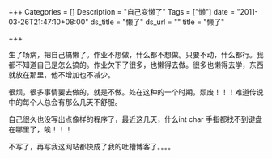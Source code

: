 +++
Categories = []
Description = "自己变懒了"
Tags = ["懒"]
date = "2011-03-26T21:47:10+08:00"
ds_title = "懒了"
ds_url = ""
title = "懒了"

+++
<p>生了场病，把自己搞懒了。作业不想做，什么都不想做。只要不动，什么都行。我都不知道自己是怎么搞的。作业欠下了很多，也懒得去做。很多也懒得去学，东西就放在那里，他不增加也不减少。</p>
<p>很烦，很多事情要去做的，就是不做。处在这种的一个时期，颓废！！！难道传说中的每个人总会有那么几天不舒服。</p>
<p>自己很久也没写出点像样的程序了，最近这几天，什么int char 手指都找不到键盘在哪里了，唉！！！</p>
<p>不写了，再写我这网站都快成了我的吐槽博客了。。。。</p>
